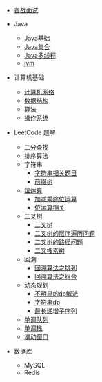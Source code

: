 
* [备战面试](./docs/a-1备战面试.md)
  
* Java

  * [Java基础](./docs/b-1面试题总结-Java基础.md)
  * [Java集合](./docs/b-2Java集合.md)
  * [Java多线程](./docs/b-3Java多线程.md)
  * [jvm](./docs/b-4jvm.md)

* 计算机基础

  * [计算机网络](./docs/c-1计算机网络.md)
  * [数据结构](./docs/c-2数据结构.md)
  * [算法](./docs/c-3算法.md)
  * [操作系统](./docs/c-4操作系统.md)

* LeetCode 题解
	* [二分查找](.\docs\leetCode分类刷题\二分法\二分模板及其应用.md)
	* 排序算法
	* 字符串
		* [字符串相关题目](.\docs\leetCode分类刷题\字符串\字符串相关题目.md)
		* [前缀树](.\docs\leetCode分类刷题\字符串\前缀树.md)
	* [位运算]()
		* [加减乘除位运算](.\docs\leetCode分类刷题\位运算\不使用运算符的两数加减乘除.md)
		* [位运算相关](.\docs\leetCode分类刷题\位运算\位运算.md)
	* [二叉树]()
		* [二叉树](.\docs\leetCode分类刷题\二叉树\二叉树.md)
		* [二叉树的层序遍历问题](.\docs\leetCode分类刷题\二叉树\二叉树的层序遍历问题.md)
		* [二叉树的路径问题](.\docs\leetCode分类刷题\二叉树\二叉树的路径问题.md)
		* [二叉搜索树](.\docs\leetCode分类刷题\二叉树\二叉搜索树.md)
	* 回溯
		* [回溯算法之排列](.\docs\leetCode分类刷题\回溯\回溯之排列.md)
		* [回溯算法之组合](.\docs\leetCode分类刷题\回溯\回溯之组合.md)
	* 动态规划
		* [不明显的dp解法](.\docs\leetCode分类刷题\动态规划\其他题dp解法\非明显dp特征题目的dp解法.md)
		* [字符串dp](.\docs\leetCode分类刷题\动态规划\字符串dp\字符串相关的动态规划.md)
		* [最长递增子序列](.\docs\leetCode分类刷题\动态规划\最长递增子序列\最长递增子序列.md)
	* [单调队列](.\docs\leetCode分类刷题\单调队列单调栈\单调队列.md)
	* [单调栈](.\docs\leetCode分类刷题\单调队列单调栈\单调栈.md)
	* [滑动窗口](.\docs\leetCode分类刷题\滑动窗口，双指针\滑动窗口题目总结.md)

* 数据库
	* MySQL
	* Redis
